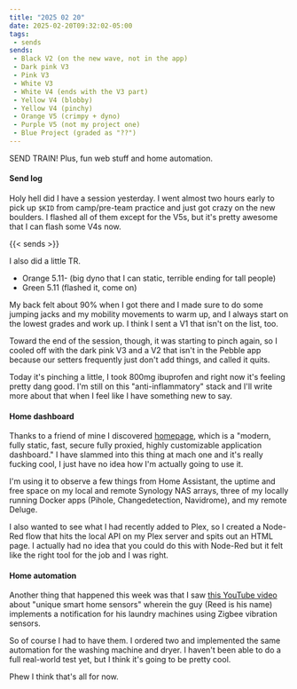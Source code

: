 ```yaml
---
title: "2025 02 20"
date: 2025-02-20T09:32:02-05:00
tags:
 - sends
sends:
 - Black V2 (on the new wave, not in the app)
 - Dark pink V3
 - Pink V3
 - White V3
 - White V4 (ends with the V3 part)
 - Yellow V4 (blobby)
 - Yellow V4 (pinchy)
 - Orange V5 (crimpy + dyno)
 - Purple V5 (not my project one)
 - Blue Project (graded as "??")
---
```


SEND TRAIN! Plus, fun web stuff and home automation.<!--more-->

#### Send log

Holy hell did I have a session yesterday. I went almost two hours early to pick
up `$KID` from camp/pre-team practice and just got crazy on the new boulders. I
flashed all of them except for the V5s, but it's pretty awesome that I can flash
some V4s now.

{{< sends >}}

I also did a little TR.

 - Orange 5.11- (big dyno that I can static, terrible ending for tall people)
 - Green 5.11 (flashed it, come on)

My back felt about 90% when I got there and I made sure to do some jumping jacks
and my mobility movements to warm up, and I always start on the lowest grades
and work up. I think I sent a V1 that isn't on the list, too.

Toward the end of the session, though, it was starting to pinch again, so I
cooled off with the dark pink V3 and a V2 that isn't in the Pebble app because
our setters frequently just don't add things, and called it quits.

Today it's pinching a little, I took 800mg ibuprofen and right now it's feeling
pretty dang good. I'm still on this "anti-inflammatory" stack and I'll write
more about that when I feel like I have something new to say.

#### Home dashboard

Thanks to a friend of mine I discovered [homepage][hp], which is a "modern,
fully static, fast, secure fully proxied, highly customizable application
dashboard." I have slammed into this thing at mach one and it's really fucking
cool, I just have no idea how I'm actually going to use it.

[hp]: https://gethomepage.dev/

I'm using it to observe a few things from Home Assistant, the uptime and free
space on my local and remote Synology NAS arrays, three of my locally running
Docker apps (Pihole, Changedetection, Navidrome), and my remote Deluge.

I also wanted to see what I had recently added to Plex, so I created a Node-Red
flow that hits the local API on my Plex server and spits out an HTML page. I
actually had no idea that you could do this with Node-Red but it felt like the
right tool for the job and I was right.

#### Home automation

Another thing that happened this week was that I saw [this YouTube video][shs]
about "unique smart home sensors" wherein the guy (Reed is his name) implements
a notification for his laundry machines using Zigbee vibration sensors.

[shs]: https://youtu.be/OWiPaKARNcU?si=2gHA9cxHb2gyD8_e

So of course I had to have them. I ordered two and implemented the same
automation for the washing machine and dryer. I haven't been able to do a full
real-world test yet, but I think it's going to be pretty cool.

Phew I think that's all for now.
